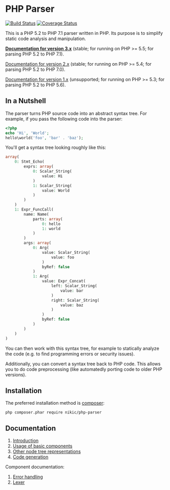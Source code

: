 PHP Parser
==========

[![Build Status](https://travis-ci.org/nikic/PHP-Parser.svg?branch=master)](https://travis-ci.org/nikic/PHP-Parser) [![Coverage Status](https://coveralls.io/repos/github/nikic/PHP-Parser/badge.svg?branch=master)](https://coveralls.io/github/nikic/PHP-Parser?branch=master)

This is a PHP 5.2 to PHP 7.1 parser written in PHP. Its purpose is to simplify static code analysis and
manipulation.

[**Documentation for version 3.x**][doc_master] (stable; for running on PHP >= 5.5; for parsing PHP 5.2 to PHP 7.1).

[Documentation for version 2.x][doc_2_x] (stable; for running on PHP >= 5.4; for parsing PHP 5.2 to PHP 7.0).

[Documentation for version 1.x][doc_1_x] (unsupported; for running on PHP >= 5.3; for parsing PHP 5.2 to PHP 5.6).

In a Nutshell
-------------

The parser turns PHP source code into an abstract syntax tree. For example, if you pass the following code into the
parser:

```php
<?php
echo 'Hi', 'World';
hello\world('foo', 'bar' . 'baz');
```

You'll get a syntax tree looking roughly like this:

```php
array(
    0: Stmt_Echo(
        exprs: array(
            0: Scalar_String(
                value: Hi
            )
            1: Scalar_String(
                value: World
            )
        )
    )
    1: Expr_FuncCall(
        name: Name(
            parts: array(
                0: hello
                1: world
            )
        )
        args: array(
            0: Arg(
                value: Scalar_String(
                    value: foo
                )
                byRef: false
            )
            1: Arg(
                value: Expr_Concat(
                    left: Scalar_String(
                        value: bar
                    )
                    right: Scalar_String(
                        value: baz
                    )
                )
                byRef: false
            )
        )
    )
)
```

You can then work with this syntax tree, for example to statically analyze the code (e.g. to find
programming errors or security issues).

Additionally, you can convert a syntax tree back to PHP code. This allows you to do code preprocessing
(like automatedly porting code to older PHP versions).

Installation
------------

The preferred installation method is [composer](https://getcomposer.org):

    php composer.phar require nikic/php-parser

Documentation
-------------

 1. [Introduction](doc/0_Introduction.markdown)
 2. [Usage of basic components](doc/2_Usage_of_basic_components.markdown)
 3. [Other node tree representations](doc/3_Other_node_tree_representations.markdown)
 4. [Code generation](doc/4_Code_generation.markdown)

Component documentation:

 1. [Error handling](doc/component/Error_handling.markdown)
 2. [Lexer](doc/component/Lexer.markdown)

 [doc_1_x]: https://github.com/nikic/PHP-Parser/tree/1.x/doc
 [doc_2_x]: https://github.com/nikic/PHP-Parser/tree/2.x/doc
 [doc_master]: https://github.com/nikic/PHP-Parser/tree/master/doc
